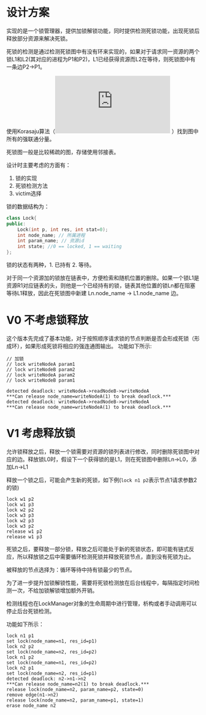 # 设计方案
实现的是一个锁管理器，提供加锁解锁功能，同时提供检测死锁功能，出现死锁后释放部分资源来解决死锁。

死锁的检测是通过检测死锁图中有没有环来实现的，如果对于请求同一资源的两个锁L1和L2(其对应的进程为P1和P2)，L1已经获得资源而L2在等待，则死锁图中有一条边P2->P1。

使用Korasaju算法（![参考](https://www.cnblogs.com/RioTian/p/14026585.html) ）找到图中所有的强联通分量。

死锁图一般是比较稀疏的图，存储使用邻接表。

设计时主要考虑的方面有：
1. 锁的实现
2. 死锁检测方法
3. victim选择

锁的数据结构为：
```c++
class Lock{
public:
    Lock(int p, int res, int stat=0);
    int node_name; // 所属进程
    int param_name; // 资源id
    int state; //0 == locked, 1 == waiting
};
```

锁的状态有两种，1. 已持有 2. 等待。

对于同一个资源加的锁放在链表中，方便检索和随机位置的删除。如果一个锁L1是资源R1对应链表的头，则他是一个已经持有的锁，链表其他位置的锁Ln都在阻塞等待L1释放，因此在死锁图中新建 Ln.node_name -> L1.node_name 边。

# V0 不考虑锁释放

这个版本先完成了基本功能，对于按照顺序请求锁的节点判断是否会形成死锁（形成环），如果形成死锁将相应的强连通图输出。
功能如下所示:

```
// 加锁
// lock writeNodeA param1
// lock writeNodeB param2
// lock writeNodeA param2
// lock writeNodeB param1

detected deadlock: writeNodeA->readNodeB->writeNodeA
***Can release node_name=writeNodeA(1) to break deadlock.***
detected deadlock: writeNodeA->readNodeB->writeNodeA
***Can release node_name=writeNodeA(1) to break deadlock.***
```

# V1 考虑释放锁

允许锁释放之后，释放一个锁需要对资源的锁列表进行修改，同时删除死锁图中对应的边。释放锁L0时，假设下一个获得锁的是L1，则在死锁图中删除Ln->L0，添加Ln->L1

释放一个锁之后，可能会产生新的死锁，如下例(`lock n1 p2`表示节点1请求参数2的锁)
```
lock w1 p2
lock w1 p3
lock w2 p2
lock w3 p3
lock w2 p3
lock w3 p2
release w1 p2
release w1 p3
```

死锁之后，要释放一部分锁，释放之后可能处于新的死锁状态，即可能有链式反应，所以释放锁之后中需要循环检测死锁并释放死锁节点，直到没有死锁为止。

被释放的节点选择为：循环等待中持有锁最少的节点。


为了进一步提升加锁解锁性能，需要将死锁检测放在后台线程中，每隔指定时间检测一次，不给加锁解锁增加额外开销。

检测线程也在LockManager对象的生命周期中进行管理，析构或者手动调用可以停止后台死锁检测。

功能如下所示：
```
lock n1 p1
set lock(node_name=n1, res_id=p1)
lock n2 p2
set lock(node_name=n2, res_id=p2)
lock n1 p2
set lock(node_name=n1, res_id=p2)
lock n2 p1
set lock(node_name=n2, res_id=p1)
detected deadlock: n2->n1->n2
***Can release node_name=n2(1) to break deadlock.***
release lock(node_name=n2, param_name=p2, state=0)
remove edge(n1->n2)
release lock(node_name=n2, param_name=p1, state=1)
erase node_name n2
```
